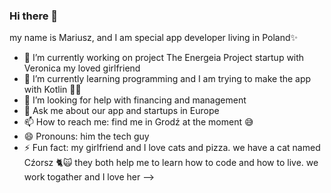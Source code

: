 ### Hi there 👋
my name is Mariusz, 
and I am special app developer living in Poland✨ 

- 🔭 I’m currently working on project The Energeia Project startup with Veronica my loved girlfriend 
- 🌱 I’m currently learning programming and I am trying to make the app with Kotlin 💫😎
- 🤔 I’m looking for help with financing and management 
- 💬 Ask me about our app and startups in Europe
- 📫 How to reach me: find me in Grodź at the moment 😅
- 😄 Pronouns: him the tech guy
- ⚡ Fun fact: my girlfriend and I love cats and pizza. we have a cat named Cźorsz 🐈🙀 they both help me to learn how to code and how to live. we work togather and I love her
-->
